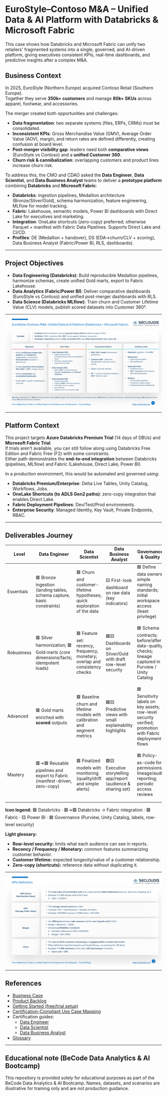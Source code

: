 # EuroStyle–Contoso M&A – Unified Data & AI Platform with Databricks & Microsoft Fabric

This case shows how Databricks and Microsoft Fabric can unify two retailers' fragmented systems into a single, governed, and AI-driven platform, giving executives consistent KPIs, real-time dashboards, and predictive insights after a complex M&A.



## Business Context

In 2025, EuroStyle (Northern Europe) acquired Contoso Retail (Southern Europe).  
Together they serve **350k+ customers** and manage **80k+ SKUs** across apparel, footwear, and accessories.  

The merger created both opportunities and challenges:  
- **Data fragmentation**: two separate systems (files, ERPs, CRMs) must be consolidated.  
- **Inconsistent KPIs**: Gross Merchandise Value (GMV), Average Order Value (AOV), margin, and return rates are defined differently, creating confusion at board level.  
- **Post-merger visibility gap**: leaders need both **comparative views** (EuroStyle vs Contoso) and a **unified Customer 360**.  
- **Churn risk & cannibalization**: overlapping customers and product lines increase churn risk.  

To address this, the CMO and CDAO asked the **Data Engineer**, **Data Scientist**, and **Data Business Analyst** teams to deliver a **prototype platform** combining **Databricks** and **Microsoft Fabric**:

- **Databricks**: ingestion pipelines, Medallion architecture (Bronze/Silver/Gold), schema harmonization, feature engineering, MLflow for model tracking.  
- **Fabric**: Lakehouse, semantic models, Power BI dashboards with Direct Lake for executives and marketing.  
 - **Integration**: OneLake shortcuts (zero-copy) preferred; otherwise Parquet + manifest with Fabric Data Pipelines. Supports Direct Lake and CI/CD.
 - **Profiles**: DE (Medallion + handover), DS (EDA→churn/CLV + scoring), Data Business Analyst (Fabric/Power BI, RLS, dashboards).
 

---

## Project Objectives

- **Data Engineering (Databricks)**: Build reproducible Medallion pipelines, harmonize schemas, create unified Gold marts, export to Fabric Lakehouse.  
- **Data Analytics (Fabric/Power BI)**: Deliver comparative dashboards (EuroStyle vs Contoso) and unified post-merger dashboards with RLS.  
- **Data Science (Databricks MLflow)**: Train churn and Customer Lifetime Value (CLV) models, publish scored datasets into Customer 360°.  

---

![picture 8](images/daa5adb827d2fc7487dc37c035199c3f628e68fac93ce5aefcec854f1cca42bd.png)  


---

## Platform Context

This project targets **Azure Databricks Premium Trial** (14 days of DBUs) and **Microsoft Fabric Trial**.  
If trials aren't available, you can still follow along using Databricks Free Edition and Fabric Free (F2) with some constraints.  
Either path demonstrates the **end-to-end integration** between Databricks (pipelines, MLflow) and Fabric (Lakehouse, Direct Lake, Power BI).  

In a production environment, this would be automated and governed using:  
- **Databricks Premium/Enterprise**: Delta Live Tables, Unity Catalog, Workflows, Jobs.  
- **OneLake Shortcuts (to ADLS Gen2 paths)**: zero-copy integration that enables Direct Lake.
- **Fabric Deployment Pipelines**: Dev/Test/Prod environments.  
- **Enterprise Security**: Managed Identity, Key Vault, Private Endpoints, RBAC.  

---

## Deliverables Journey

| Level       | Data Engineer                                                                  | Data Scientist                                                              | Data Business Analyst                                           | Governance & Quality                                                                    | Objective                 | Evidence (examples)                                                                                     |
|-------------|---------------------------------------------------------------------------------|-----------------------------------------------------------------------------|-----------------------------------------------------------------|--------------------------------------------------------------------------------------------------------|---------------------------|---------------------------------------------------------------------------------------------------------|
| Essentials  | 🟥 Bronze ingestion (landing tables, schema capture, basic constraints)        | 🟥 Churn and customer-lifetime hypotheses; quick exploration of the data    | 🟨 First-look dashboard on raw data (key indicators)            | 🟦 Define data owners; simple naming standards; initial workspace access (least privilege)             | First insights            | Bronze table list and schemas; short data-quality note; screenshot of first dashboard; access matrix    |
| Robustness  | 🟥 Silver harmonization; 🟥 Gold marts (core dimensions/facts; idempotent loads) | 🟥 Feature set: recency, frequency, monetary; overlap and consistency checks | 🟩🟨 Dashboards on Silver/Gold with draft row-level security     | 🟦 Schema contracts; before/after data-quality checks; lineage captured in Purview / Unity Catalog     | Reliable reporting        | Schema contract JSON; before/after DQ summary; Purview scan screenshot; "View as" role test; validations |
| Advanced    | 🟥 Gold marts enriched with **scored** outputs                                  | 🟥 Baseline churn and lifetime models with calibration and segment metrics   | 🟩🟨 Predictive views with small explainability highlights       | 🟦 Sensitivity labels on key assets; row-level security verified; promotion with Fabric deployment flows | Predictive insights       | Evaluation charts; metrics file; short explainability image; label screenshot; pipeline run log         |
| Mastery     | 🟥→🟩 Reusable pipelines and export to Fabric (manifest-driven, zero-copy)       | 🟥 Finalized models with monitoring (quality/drift and simple alerts)        | 🟩🟨 Executive storytelling app/report (audience & sharing set) | 🟦 Policy-as-code for permissions; lineage/audit reporting; periodic access reviews                    | Portfolio-ready prototype | Release manifest; pipeline screenshots; published app link; QA checklist; lineage report; audit extract |

**Icon legend:** 🟥 Databricks · 🟥→🟩 Databricks → Fabric integration · 🟩 Fabric · 🟨 Power BI · 🟦 Governance (Purview, Unity Catalog, labels, row-level security)

**Light glossary:**
- **Row-level security:** limits what each audience can see in reports.  
- **Recency / Frequency / Monetary:** common features summarizing customer behavior.  
- **Customer lifetime:** expected longevity/value of a customer relationship.  
- **Zero-copy (shortcuts):** reference data without duplicating it.


---

![picture 5](images/7af569d43b6533c9745fe0f1e39cd23dfe1139d482a5924b550c92d3e489d88b.png)  


---

## References

- [Business Case](./statement/eurostyle-contonso-ma-business-case.md)
- [Product Backlog](./statement/eurostyle-contonso-ma-project-backlog.md)
- [Getting Started (free/trial setup)](./GETTING_STARTED.md)
- [Certification-Compliant Use Case Mapping](./statement/eurostyle-contonso-ma-certification-compliant.md)
- Certification guides:
  - [Data Engineer](./certification/data-engineer-certifications.md)
  - [Data Scientist](./certification/data-scientist-certifications.md)
  - [Data Business Analyst](./certification/data-business-analyst-certifications.md)
- [Glossary](./GLOSSARY.md)





---

## Educational note (BeCode Data Analytics & AI Bootcamp)

This repository is provided solely for educational purposes as part of the BeCode Data Analytics & AI Bootcamp. Names, datasets, and scenarios are illustrative for training only and are not production guidance.

